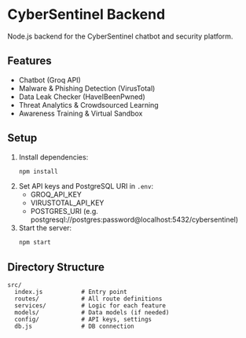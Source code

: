 # CyberSentinel Backend

Node.js backend for the CyberSentinel chatbot and security platform.

## Features
- Chatbot (Groq API)
- Malware & Phishing Detection (VirusTotal)
- Data Leak Checker (HaveIBeenPwned)
- Threat Analytics & Crowdsourced Learning
- Awareness Training & Virtual Sandbox

## Setup
1. Install dependencies:
   ```bash
   npm install
   ```
2. Set API keys and PostgreSQL URI in `.env`:
   - GROQ_API_KEY
   - VIRUSTOTAL_API_KEY
   - POSTGRES_URI (e.g. postgresql://postgres:password@localhost:5432/cybersentinel)
3. Start the server:
   ```bash
   npm start
   ```

## Directory Structure
```
src/
  index.js           # Entry point
  routes/            # All route definitions
  services/          # Logic for each feature
  models/            # Data models (if needed)
  config/            # API keys, settings
  db.js              # DB connection
``` 